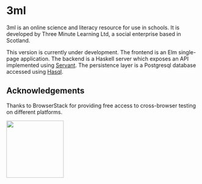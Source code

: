 # 3ml

3ml is an online science and literacy resource for use in schools. It is developed by Three Minute Learning Ltd, a social enterprise based in Scotland.

This version is currently under development. The frontend is an Elm single-page application. The backend is a Haskell server which exposes an API implemented using [Servant](https://http://haskell-servant.readthedocs.io/en/stable/). The persistence layer is a Postgresql database accessed using [Hasql](https://github.com/nikita-volkov/hasql/).

## Acknowledgements

Thanks to BrowserStack for providing free access to cross-browser testing on different platforms.

<a href="http://browserstack.com"><img src="https://d3but80xmlhqzj.cloudfront.net/production/images/static/logo.svg" alt="" width="150"></a>
